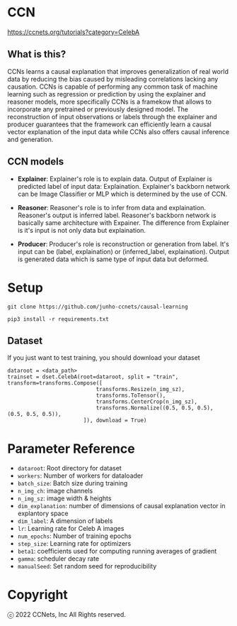 # CCN
  https://ccnets.org/tutorials?category=CelebA
  
## What is this?

CCNs learns a causal explanation that improves generalization of real world data by reducing the bias caused by misleading correlations lacking any causation. CCNs is capable of performing any common task of machine learning such as regression or prediction by using the explainer and reasoner models, more specifically CCNs is a framekow that allows to incorporate any pretrained or previously designed model. The reconstruction of input observations or labels through the explainer and producer guarantees that the framework can efficiently learn a causal vector explanation of the input data while CCNs also offers causal inference and generation.

## CCN models
- **Explainer**: Explainer's role is to explain data. Output of Explainer is predicted label of input data: Explaination. Explainer's backborn network can be Image Classifier or MLP which is determined by the use of CCN.

- **Reasoner**: Reasoner's role is to infer from data and explaination. Reasoner's output is inferred label. Reasoner's backborn network is basically same architecture with Expainer. The difference from Explainer is it's input is not only data but explaination.

- **Producer**: Producer's role is reconstruction or generation from label. It's input can be (label, explaination) or (inferred_label, explaination). Output is generated data which is same type of input data but deformed.

# Setup
```
git clone https://github.com/junho-ccnets/causal-learning

pip3 install -r requirements.txt
```

## Dataset
If you just want to test training, you should download your dataset
```
dataroot = <data_path>
trainset = dset.CelebA(root=dataroot, split = "train", transform=transforms.Compose([
                            transforms.Resize(n_img_sz),
                            transforms.ToTensor(),
                            transforms.CenterCrop(n_img_sz),
                            transforms.Normalize((0.5, 0.5, 0.5), (0.5, 0.5, 0.5)),
                        ]), download = True)
```
  
# Parameter Reference
- `dataroot`: Root directory for dataset
- `workers`: Number of workers for dataloader
- `batch_size`: Batch size during training
- `n_img_ch`: image channels
- `n_img_sz`: image width & heights
- `dim_explanation`: number of dimensions of causal explanation vector in explantory space
- `dim_label`: A dimension of labels
- `lr`: Learning rate for Celeb A images
- `num_epochs`: Number of training epochs
- `step_size`: Learning rate for optimizers
- `beta1`: coefficients used for computing running averages of gradient
- `gamma`: scheduler decay rate
- `manualSeed`: Set random seed for reproducibility

# Copyright
ⓒ 2022 CCNets, Inc All Rights reserved.
